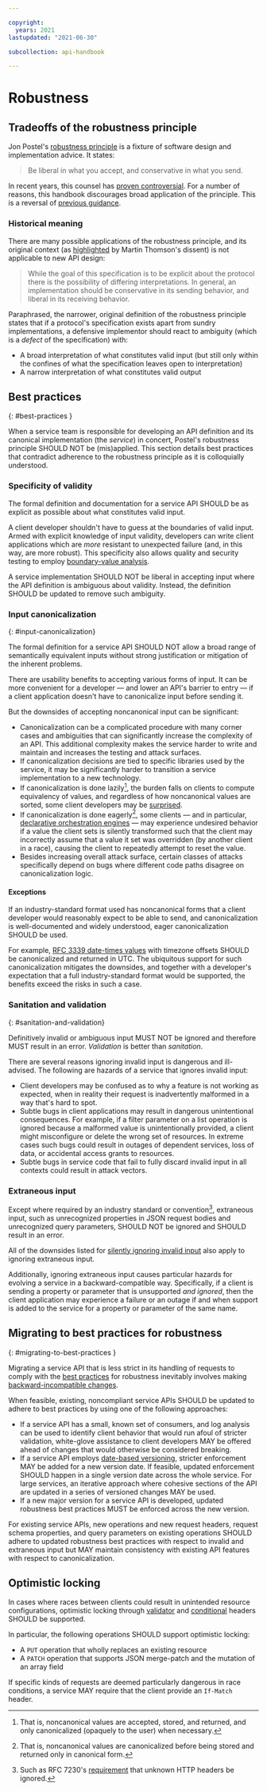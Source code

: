```yaml
---

copyright:
  years: 2021
lastupdated: "2021-06-30"

subcollection: api-handbook

---
```

# Robustness

## Tradeoffs of the robustness principle

Jon Postel's [robustness principle](https://en.wikipedia.org/wiki/Robustness_principle) is a
fixture of software design and implementation advice. It states:

> Be liberal in what you accept, and conservative in what you send.

In recent years, this counsel has [proven controversial][postel-was-wrong]. For a number of
reasons, this handbook discourages broad application of the principle. This is a reversal of
[previous guidance][mea-culpa].

[postel-was-wrong]: https://datatracker.ietf.org/doc/html/draft-thomson-postel-was-wrong-03
[mea-culpa]: https://github.com/ibm-cloud-docs/api-handbook/blob/086d28c9357b39612ceb816130d0f6ad92f82859/design/errors.md#robustness-tradeoffs

### Historical meaning

There are many possible applications of the robustness principle, and its original context (as
[highlighted][fallibility-of-specifications] by Martin Thomson's dissent) is not applicable to
new API design:

> While the goal of this specification is to be explicit about the protocol there is the
> possibility of differing interpretations. In general, an implementation should be conservative in
> its sending behavior, and liberal in its receiving behavior.

Paraphrased, the narrower, original definition of the robustness principle states that if a
protocol's specification exists apart from sundry implementations, a defensive implementor should
react to ambiguity (which is a _defect_ of the specification) with:

 * A broad interpretation of what constitutes valid input (but still only within the confines of what the specification leaves open to interpretation) 
 * A narrow interpretation of what constitutes valid output

[fallibility-of-specifications]: https://datatracker.ietf.org/doc/html/draft-thomson-postel-was-wrong-03#section-2

## Best practices
{: #best-practices }

When a service team is responsible for developing an API definition and its canonical
implementation (the _service_) in concert, Postel's robustness principle SHOULD NOT be
(mis)applied. This section details best practices that contradict adherence to the
robustness principle as it is colloquially understood.

### Specificity of validity

The formal definition and documentation for a service API SHOULD be as explicit as possible about
what constitutes valid input.

A client developer shouldn't have to guess at the boundaries of valid input. Armed with explicit
knowledge of input validity, developers can write client applications which are _more_ resistant to
unexpected failure (and, in this way, are more robust). This specificity also allows quality and
security testing to employ [boundary-value analysis][boundary-testing].

A service implementation SHOULD NOT be liberal in accepting input where the API definition is
ambiguous about validity. Instead, the definition SHOULD be updated to remove such ambiguity.

[boundary-testing]: https://en.wikipedia.org/wiki/Boundary-value_analysis

### Input canonicalization
{: #input-canonicalization}

The formal definition for a service API SHOULD NOT allow a broad range of semantically equivalent
inputs without strong justification or mitigation of the inherent problems.

There are usability benefits to accepting various forms of input. It can be more convenient
for a developer — and lower an API's barrier to entry — if a client application doesn't have to
canonicalize input before sending it.

But the downsides of accepting noncanonical input can be significant:

* Canonicalization can be a complicated procedure with many corner cases and ambiguities that can
  significantly increase the complexity of an API. This additional complexity makes the service
  harder to write and maintain and increases the testing and attack surfaces.
* If canonicalization decisions are tied to specific libraries used by the service, it may be
  significantly harder to transition a service implementation to a new technology.
* If canonicalization is done lazily[^lazy-canonicalization], the burden falls on clients to
  compute equivalency of values, and regardless of how noncanonical values are sorted, some client
  developers may be [surprised][astonishment].
* If canonicalization is done eagerly[^eager-canonicalization], some clients — and in particular,
  [declarative orchestration engines][infrastructure-as-code] — may experience undesired behavior
  if a value the client sets is silently transformed such that the client may incorrectly assume
  that a value it set was overridden (by another client in a race), causing the client to repeatedly
  attempt to reset the value.
* Besides increasing overall attack surface, certain classes of attacks specifically depend on
  bugs where different code paths disagree on canonicalization logic.

[^lazy-canonicalization]: That is, noncanonical values are accepted, stored, and returned,
  and only canonicalized (opaquely to the user) when necessary.

[^eager-canonicalization]: That is, noncanonical values are canonicalized before being stored
  and returned only in canonical form.

[astonishment]: https://en.wikipedia.org/wiki/Principle_of_least_astonishment
[infrastructure-as-code]: https://en.wikipedia.org/wiki/Infrastructure_as_code

#### Exceptions

If an industry-standard format used has noncanonical forms that a client developer would reasonably
expect to be able to send, and canonicalization is well-documented and widely understood, eager
canonicalization SHOULD be used.

For example, [RFC 3339 date-times values][date-time-inputs] with timezone offsets SHOULD be
canonicalized and returned in UTC. The ubiquitous support for such canonicalization mitigates the
downsides, and together with a developer's expectation that a full industry-standard format would
be supported, the benefits exceed the risks in such a case.

[date-time-inputs]: /docs/api-handbook?topic=api-handbook-types#date-time-accepted-formats

### Sanitation and validation
{: #sanitation-and-validation}

Definitively invalid or ambiguous input MUST NOT be ignored and therefore MUST result in an error.
_Validation_ is better than _sanitation_.

There are several reasons ignoring invalid input is dangerous and ill-advised. The following are
hazards of a service that ignores invalid input:

* Client developers may be confused as to why a feature is not working as expected, when in reality
  their request is inadvertently malformed in a way that's hard to spot.
* Subtle bugs in client applications may result in dangerous unintentional consequences. For
  example, if a filter parameter on a list operation is ignored because a malformed value is
  unintentionally provided, a client might misconfigure or delete the wrong set of resources. In
  extreme cases such bugs could result in outages of dependent services, loss of data, or accidental
  access grants to resources.
* Subtle bugs in service code that fail to fully discard invalid input in all contexts
  could result in attack vectors.

### Extraneous input

Except where required by an industry standard or convention[^ignore-unknown-headers], extraneous
input, such as unrecognized properties in JSON request bodies and unrecognized query parameters,
SHOULD NOT be ignored and SHOULD result in an error.

[^ignore-unknown-headers]: Such as RFC 7230's 
  [requirement](https://datatracker.ietf.org/doc/html/rfc7230#section-3.2.1) that unknown HTTP
  headers be ignored.
  
All of the downsides listed for [silently ignoring invalid input](#sanitation-and-validation) also
apply to ignoring extraneous input.

Additionally, ignoring extraneous input causes particular hazards for evolving a service in a
backward-compatible way. Specifically, if a client is sending a property or parameter that is
unsupported _and ignored_, then the client application may experience a failure or an outage if and
when support is added to the service for a property or parameter of the same name.

## Migrating to best practices for robustness
{: #migrating-to-best-practices }

Migrating a service API that is less strict in its handling of requests to comply with the [best
practices](#best-practices) for robustness inevitably involves making [backward-incompatible
changes][robustness-changes].

When feasible, existing, noncompliant service APIs SHOULD be updated to adhere to best practices
by using one of the following approaches:

* If a service API has a small, known set of consumers, and log analysis can be used to identify
  client behavior that would run afoul of stricter validation, white-glove assistance to client
  developers MAY be offered ahead of changes that would otherwise be considered breaking.
* If a service API employs [date-based versioning][date-based-versioning], stricter enforcement MAY
  be added for a new version date. If feasible, updated enforcement SHOULD happen in a single
  version date across the whole service. For large services, an iterative approach where cohesive
  sections of the API are updated in a series of versioned changes MAY be used.
* If a new major version for a service API is developed, updated robustness best practices MUST be
  enforced across the new version.
  
For existing service APIs, new operations and new request headers, request schema properties, and
query parameters on existing operations SHOULD adhere to updated robustness best practices with
respect to invalid and extraneous input but MAY maintain consistency with existing API features
with respect to canonicalization.

[robustness-changes]: /docs/api-handbook?topic=api-handbook-change-compatibility#robustness-changes
[date-based-versioning]: /docs/api-handbook?topic=api-handbook-changes-overview

## Optimistic locking

In cases where races between clients could result in unintended resource configurations, optimistic
locking through [validator][validator-headers] and [conditional][conditional-headers] headers SHOULD be
supported.

In particular, the following operations SHOULD support optimistic locking:

* A `PUT` operation that wholly replaces an existing resource
* A `PATCH` operation that supports JSON merge-patch and the mutation of an array field

If specific kinds of requests are deemed particularly dangerous in race conditions, a service MAY
require that the client provide an `If-Match` header.

[validator-headers]: /docs/api-handbook?topic=api-handbook-headers#validator-headers
[conditional-headers]: /docs/api-handbook?topic=api-handbook-headers#conditional-headers

